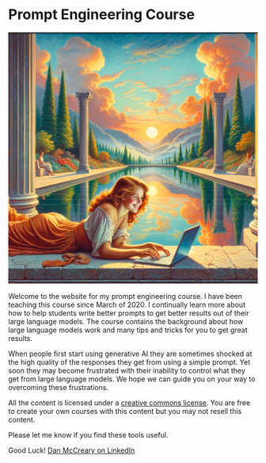 # Prompt Engineering Course

![](./img/cover-small.png)

Welcome to the website for my prompt engineering course.  I have
been teaching this course since March of 2020.  I continually learn more about how to help students write better prompts to get better
results out of their large language models.  The course contains
the background about how large language models work and
many tips and tricks for you to get great results.

When people first start using generative AI they are sometimes
shocked at the high quality of the responses they get from using a
simple prompt.  Yet soon
they may become frustrated with their inability to control what they
get from large language models.  We hope we can guide you on your
way to overcoming these frustrations.

All the content is licensed under a [creative commons license](license).  You are free to create your own courses with this content but you may not resell this content.

Please let me know if you find these tools useful.

Good Luck! [Dan McCreary on LinkedIn](https://www.linkedin.com/in/danmccreary/)